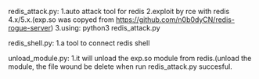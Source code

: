 redis_attack.py:
  1.auto attack tool for redis
  2.exploit by rce with redis 4.x/5.x.(exp.so was copyed from https://github.com/n0b0dyCN/redis-rogue-server)
  3.using:
    python3 redis_attack.py

redis_shell.py:
  1.a tool to connect redis shell

unload_module.py:
  1.it will unload the exp.so module from redis.(unload the module, the file wound be delete when run redis_attack.py succesful.
